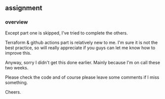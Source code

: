 ## assignment

### overview

Except part one is skipped, I've tried to complete the others.

Terraform & github actions part is relatively new to me. I'm sure it is not the best practice, so will really appreciate if you guys can let me know how to improve this.

Anyway, sorry I didn't get this done earlier. Mainly because I'm on call these two weeks.

Please check the code and of course please leave some comments if I miss something.

Cheers.